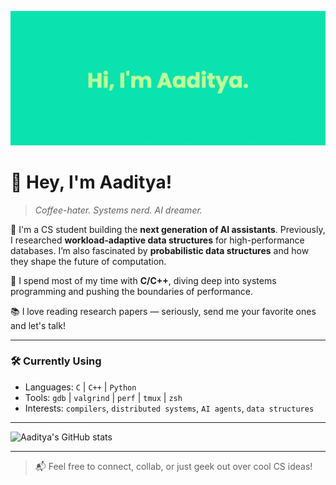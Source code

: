 ![Banner](https://github.com/aaditya2200/aaditya2200/blob/main/banner.png)

# 👋 Hey, I'm Aaditya!
> *Coffee-hater. Systems nerd. AI dreamer.*

🚀 I'm a CS student building the **next generation of AI assistants**. Previously, I researched **workload-adaptive data structures** for high-performance databases. I’m also fascinated by **probabilistic data structures** and how they shape the future of computation.

🧠 I spend most of my time with **C/C++**, diving deep into systems programming and pushing the boundaries of performance.

📚 I love reading research papers — seriously, send me your favorite ones and let's talk!

---

### 🛠️ Currently Using
- Languages: `C` | `C++` | `Python`
- Tools: `gdb` | `valgrind` | `perf` | `tmux` | `zsh`
- Interests: `compilers`, `distributed systems`, `AI agents`, `data structures`

---

![Aaditya's GitHub stats](https://github-readme-stats.vercel.app/api?username=aaditya2200&theme=tokyonight&show_icons=true&hide_border=true&count_private=true)

---

> 📬 Feel free to connect, collab, or just geek out over cool CS ideas!
